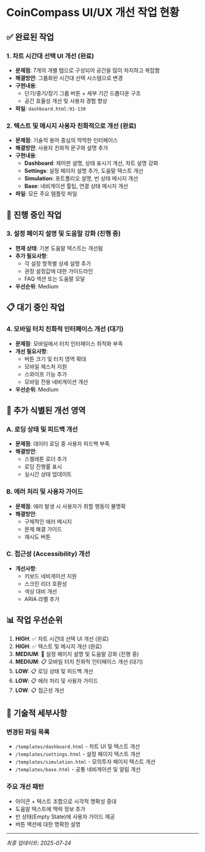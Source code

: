 # CoinCompass UI/UX 개선 작업 현황

## ✅ 완료된 작업

### 1. 차트 시간대 선택 UI 개선 (완료)
- **문제점**: 7개의 개별 탭으로 구성되어 공간을 많이 차지하고 복잡함
- **해결방안**: 그룹화된 시간대 선택 시스템으로 변경
- **구현내용**:
  - 단기/중기/장기 그룹 버튼 + 세부 기간 드롭다운 구조
  - 공간 효율성 개선 및 사용자 경험 향상
- **파일**: `dashboard.html:91-130`

### 2. 텍스트 및 메시지 사용자 친화적으로 개선 (완료)
- **문제점**: 기술적 용어 중심의 딱딱한 인터페이스
- **해결방안**: 사용자 친화적 문구와 설명 추가
- **구현내용**:
  - **Dashboard**: 제어판 설명, 상태 표시기 개선, 차트 설명 강화
  - **Settings**: 설정 페이지 설명 추가, 도움말 텍스트 개선
  - **Simulation**: 포트폴리오 설명, 빈 상태 메시지 개선
  - **Base**: 네비게이션 툴팁, 연결 상태 메시지 개선
- **파일**: 모든 주요 템플릿 파일

## 🔄 진행 중인 작업

### 3. 설정 페이지 설명 및 도움말 강화 (진행 중)
- **현재 상태**: 기본 도움말 텍스트는 개선됨
- **추가 필요사항**:
  - 각 설정 항목별 상세 설명 추가
  - 권장 설정값에 대한 가이드라인
  - FAQ 섹션 또는 도움말 모달
- **우선순위**: Medium

## 📋 대기 중인 작업

### 4. 모바일 터치 친화적 인터페이스 개선 (대기)
- **문제점**: 모바일에서 터치 인터페이스 최적화 부족
- **개선 필요사항**:
  - 버튼 크기 및 터치 영역 확대
  - 모바일 제스처 지원
  - 스와이프 기능 추가
  - 모바일 전용 네비게이션 개선
- **우선순위**: Medium

## 🎯 추가 식별된 개선 영역

### A. 로딩 상태 및 피드백 개선
- **문제점**: 데이터 로딩 중 사용자 피드백 부족
- **해결방안**: 
  - 스켈레톤 로더 추가
  - 로딩 진행률 표시
  - 실시간 상태 업데이트

### B. 에러 처리 및 사용자 가이드
- **문제점**: 에러 발생 시 사용자가 취할 행동이 불명확
- **해결방안**:
  - 구체적인 에러 메시지
  - 문제 해결 가이드
  - 재시도 버튼

### C. 접근성 (Accessibility) 개선
- **개선사항**:
  - 키보드 네비게이션 지원
  - 스크린 리더 호환성
  - 색상 대비 개선
  - ARIA 라벨 추가

## 📊 작업 우선순위

1. **HIGH**: ✅ 차트 시간대 선택 UI 개선 (완료)
2. **HIGH**: ✅ 텍스트 및 메시지 개선 (완료)
3. **MEDIUM**: 🔄 설정 페이지 설명 및 도움말 강화 (진행 중)
4. **MEDIUM**: 📋 모바일 터치 친화적 인터페이스 개선 (대기)
5. **LOW**: 📋 로딩 상태 및 피드백 개선
6. **LOW**: 📋 에러 처리 및 사용자 가이드
7. **LOW**: 📋 접근성 개선

## 🔧 기술적 세부사항

### 변경된 파일 목록
- `/templates/dashboard.html` - 차트 UI 및 텍스트 개선
- `/templates/settings.html` - 설정 페이지 텍스트 개선
- `/templates/simulation.html` - 모의투자 페이지 텍스트 개선
- `/templates/base.html` - 공통 네비게이션 및 알림 개선

### 주요 개선 패턴
- 아이콘 + 텍스트 조합으로 시각적 명확성 증대
- 도움말 텍스트에 맥락 정보 추가
- 빈 상태(Empty State)에 사용자 가이드 제공
- 버튼 액션에 대한 명확한 설명

---
*최종 업데이트: 2025-07-24*